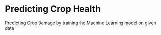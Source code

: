 # Predicting Crop Health
Predicting Crop Damage by training the Machine Learning model on given data

